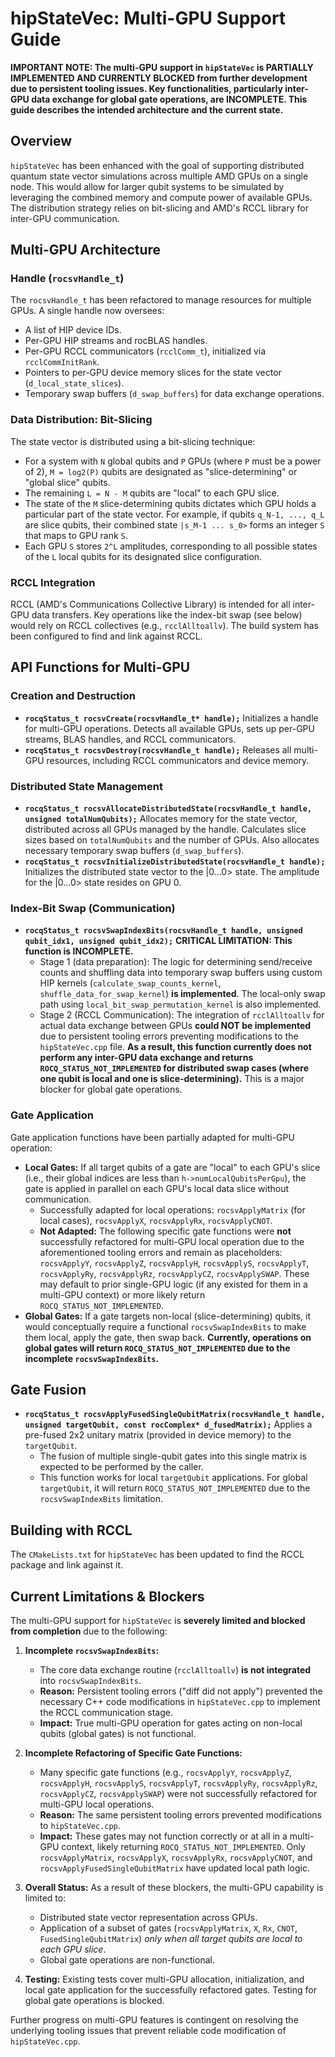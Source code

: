 # hipStateVec: Multi-GPU Support Guide

**IMPORTANT NOTE: The multi-GPU support in `hipStateVec` is PARTIALLY IMPLEMENTED AND CURRENTLY BLOCKED from further development due to persistent tooling issues. Key functionalities, particularly inter-GPU data exchange for global gate operations, are INCOMPLETE. This guide describes the intended architecture and the current state.**

## Overview

`hipStateVec` has been enhanced with the goal of supporting distributed quantum state vector simulations across multiple AMD GPUs on a single node. This would allow for larger qubit systems to be simulated by leveraging the combined memory and compute power of available GPUs. The distribution strategy relies on bit-slicing and AMD's RCCL library for inter-GPU communication.

## Multi-GPU Architecture

### Handle (`rocsvHandle_t`)
The `rocsvHandle_t` has been refactored to manage resources for multiple GPUs. A single handle now oversees:
- A list of HIP device IDs.
- Per-GPU HIP streams and rocBLAS handles.
- Per-GPU RCCL communicators (`rcclComm_t`), initialized via `rcclCommInitRank`.
- Pointers to per-GPU device memory slices for the state vector (`d_local_state_slices`).
- Temporary swap buffers (`d_swap_buffers`) for data exchange operations.

### Data Distribution: Bit-Slicing
The state vector is distributed using a bit-slicing technique:
- For a system with `N` global qubits and `P` GPUs (where `P` must be a power of 2), `M = log2(P)` qubits are designated as "slice-determining" or "global slice" qubits.
- The remaining `L = N - M` qubits are "local" to each GPU slice.
- The state of the `M` slice-determining qubits dictates which GPU holds a particular part of the state vector. For example, if qubits `q_N-1, ..., q_L` are slice qubits, their combined state `|s_M-1 ... s_0>` forms an integer `S` that maps to GPU rank `S`.
- Each GPU `S` stores `2^L` amplitudes, corresponding to all possible states of the `L` local qubits for its designated slice configuration.

### RCCL Integration
RCCL (AMD's Communications Collective Library) is intended for all inter-GPU data transfers. Key operations like the index-bit swap (see below) would rely on RCCL collectives (e.g., `rcclAlltoallv`). The build system has been configured to find and link against RCCL.

## API Functions for Multi-GPU

### Creation and Destruction
- **`rocqStatus_t rocsvCreate(rocsvHandle_t* handle);`**
  Initializes a handle for multi-GPU operations. Detects all available GPUs, sets up per-GPU streams, BLAS handles, and RCCL communicators.
- **`rocqStatus_t rocsvDestroy(rocsvHandle_t handle);`**
  Releases all multi-GPU resources, including RCCL communicators and device memory.

### Distributed State Management
- **`rocqStatus_t rocsvAllocateDistributedState(rocsvHandle_t handle, unsigned totalNumQubits);`**
  Allocates memory for the state vector, distributed across all GPUs managed by the handle. Calculates slice sizes based on `totalNumQubits` and the number of GPUs. Also allocates necessary temporary swap buffers (`d_swap_buffers`).
- **`rocqStatus_t rocsvInitializeDistributedState(rocsvHandle_t handle);`**
  Initializes the distributed state vector to the |0...0> state. The amplitude for the |0...0> state resides on GPU 0.

### Index-Bit Swap (Communication)
- **`rocqStatus_t rocsvSwapIndexBits(rocsvHandle_t handle, unsigned qubit_idx1, unsigned qubit_idx2);`**
  **CRITICAL LIMITATION: This function is INCOMPLETE.**
    - Stage 1 (data preparation): The logic for determining send/receive counts and shuffling data into temporary swap buffers using custom HIP kernels (`calculate_swap_counts_kernel`, `shuffle_data_for_swap_kernel`) **is implemented**. The local-only swap path using `local_bit_swap_permutation_kernel` is also implemented.
    - Stage 2 (RCCL Communication): The integration of `rcclAlltoallv` for actual data exchange between GPUs **could NOT be implemented** due to persistent tooling errors preventing modifications to the `hipStateVec.cpp` file.
  **As a result, this function currently does not perform any inter-GPU data exchange and returns `ROCQ_STATUS_NOT_IMPLEMENTED` for distributed swap cases (where one qubit is local and one is slice-determining).** This is a major blocker for global gate operations.

### Gate Application
Gate application functions have been partially adapted for multi-GPU operation:
- **Local Gates:** If all target qubits of a gate are "local" to each GPU's slice (i.e., their global indices are less than `h->numLocalQubitsPerGpu`), the gate is applied in parallel on each GPU's local data slice without communication.
    - Successfully adapted for local operations: `rocsvApplyMatrix` (for local cases), `rocsvApplyX`, `rocsvApplyRx`, `rocsvApplyCNOT`.
    - **Not Adapted:** The following specific gate functions were **not** successfully refactored for multi-GPU local operation due to the aforementioned tooling errors and remain as placeholders: `rocsvApplyY`, `rocsvApplyZ`, `rocsvApplyH`, `rocsvApplyS`, `rocsvApplyT`, `rocsvApplyRy`, `rocsvApplyRz`, `rocsvApplyCZ`, `rocsvApplySWAP`. These may default to prior single-GPU logic (if any existed for them in a multi-GPU context) or more likely return `ROCQ_STATUS_NOT_IMPLEMENTED`.
- **Global Gates:** If a gate targets non-local (slice-determining) qubits, it would conceptually require a functional `rocsvSwapIndexBits` to make them local, apply the gate, then swap back. **Currently, operations on global gates will return `ROCQ_STATUS_NOT_IMPLEMENTED` due to the incomplete `rocsvSwapIndexBits`.**

## Gate Fusion

- **`rocqStatus_t rocsvApplyFusedSingleQubitMatrix(rocsvHandle_t handle, unsigned targetQubit, const rocComplex* d_fusedMatrix);`**
  Applies a pre-fused 2x2 unitary matrix (provided in device memory) to the `targetQubit`.
  - The fusion of multiple single-qubit gates into this single matrix is expected to be performed by the caller.
  - This function works for local `targetQubit` applications. For global `targetQubit`, it will return `ROCQ_STATUS_NOT_IMPLEMENTED` due to the `rocsvSwapIndexBits` limitation.

## Building with RCCL
The `CMakeLists.txt` for `hipStateVec` has been updated to find the RCCL package and link against it.

## Current Limitations & Blockers

The multi-GPU support for `hipStateVec` is **severely limited and blocked from completion** due to the following:

1.  **Incomplete `rocsvSwapIndexBits`:**
    *   The core data exchange routine (`rcclAlltoallv`) **is not integrated** into `rocsvSwapIndexBits`.
    *   **Reason:** Persistent tooling errors ("diff did not apply") prevented the necessary C++ code modifications in `hipStateVec.cpp` to implement the RCCL communication stage.
    *   **Impact:** True multi-GPU operation for gates acting on non-local qubits (global gates) is not functional.

2.  **Incomplete Refactoring of Specific Gate Functions:**
    *   Many specific gate functions (e.g., `rocsvApplyY`, `rocsvApplyZ`, `rocsvApplyH`, `rocsvApplyS`, `rocsvApplyT`, `rocsvApplyRy`, `rocsvApplyRz`, `rocsvApplyCZ`, `rocsvApplySWAP`) were not successfully refactored for multi-GPU local operations.
    *   **Reason:** The same persistent tooling errors prevented modifications to `hipStateVec.cpp`.
    *   **Impact:** These gates may not function correctly or at all in a multi-GPU context, likely returning `ROCQ_STATUS_NOT_IMPLEMENTED`. Only `rocsvApplyMatrix`, `rocsvApplyX`, `rocsvApplyRx`, `rocsvApplyCNOT`, and `rocsvApplyFusedSingleQubitMatrix` have updated local path logic.

3.  **Overall Status:** As a result of these blockers, the multi-GPU capability is limited to:
    *   Distributed state vector representation across GPUs.
    *   Application of a subset of gates (`rocsvApplyMatrix`, `X`, `Rx`, `CNOT`, `FusedSingleQubitMatrix`) *only when all target qubits are local to each GPU slice*.
    *   Global gate operations are non-functional.

4.  **Testing:** Existing tests cover multi-GPU allocation, initialization, and local gate application for the successfully refactored gates. Testing for global gate operations is blocked.

Further progress on multi-GPU features is contingent on resolving the underlying tooling issues that prevent reliable code modification of `hipStateVec.cpp`.
